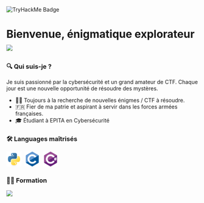 <div id="header" align="center">
  
  
  <div align="left">
      <img src="https://tryhackme-badges.s3.amazonaws.com/Sorcier77.png" alt="TryHackMe Badge" width="200">
</div>
<div>

  
</div>
  
</div>

<h1>
  Bienvenue, énigmatique explorateur 
  <img src="https://media.giphy.com/media/hvRJCLFzcasrR4ia7z/giphy.gif" width="30px"/>
</h1>

### 🔍 Qui suis-je ?

Je suis passionné par la cybersécurité et un grand amateur de CTF. Chaque jour est une nouvelle opportunité de résoudre des mystères.

- 🕵️‍♂️ Toujours à la recherche de nouvelles énigmes / CTF à résoudre.
- 🇫🇷 Fier de ma patrie et aspirant à servir dans les forces armées françaises.
- 🎓 Étudiant à EPITA en Cybersécurité

### 🛠️ Languages maîtrisés

<div>
  <img src="https://github.com/devicons/devicon/blob/master/icons/python/python-original.svg" title="Python" alt="Python" width="40" height="40"/>&nbsp;
  <img src="https://github.com/devicons/devicon/blob/master/icons/c/c-original.svg" title="C" alt="C" width="40" height="40"/>&nbsp;
  <img src="https://github.com/devicons/devicon/blob/master/icons/csharp/csharp-original.svg" title="C#" alt="C#" width="40" height="40"/>&nbsp;
</div>

### 👨‍🎓 Formation
<div align="left">
  <img src="https://external-content.duckduckgo.com/iu/?u=https%3A%2F%2Ftse1.mm.bing.net%2Fth%3Fid%3DOIP.ed_w6ppMCe47UAavwxrlWQHaEK%26pid%3DApi&f=1&ipt=ac0558d1ae125b97007dd1758038ccf724fded8ae615e6de43ab01d997fc9699&ipo=images" width="200"/>
</div>
